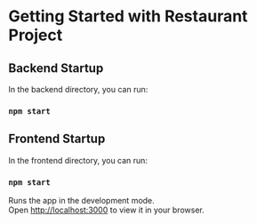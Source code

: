 # Getting Started with Restaurant Project


## Backend Startup

In the backend directory, you can run:

### `npm start`


## Frontend Startup

In the frontend directory, you can run:

### `npm start`

Runs the app in the development mode.\
Open [http://localhost:3000](http://localhost:3000) to view it in your browser.
